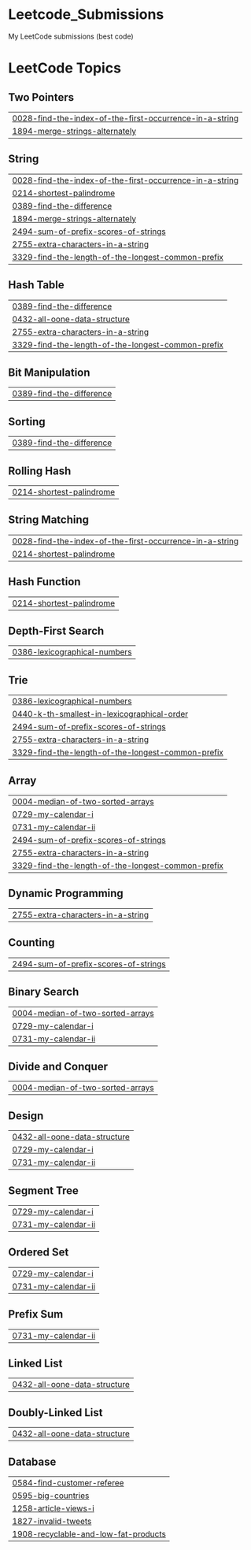 # Leetcode_Submissions
My LeetCode submissions (best code)

<!---LeetCode Topics Start-->
# LeetCode Topics
## Two Pointers
|  |
| ------- |
| [0028-find-the-index-of-the-first-occurrence-in-a-string](https://github.com/ADITYAVOFFICIAL/Leetcode_Submissions/tree/master/0028-find-the-index-of-the-first-occurrence-in-a-string) |
| [1894-merge-strings-alternately](https://github.com/ADITYAVOFFICIAL/Leetcode_Submissions/tree/master/1894-merge-strings-alternately) |
## String
|  |
| ------- |
| [0028-find-the-index-of-the-first-occurrence-in-a-string](https://github.com/ADITYAVOFFICIAL/Leetcode_Submissions/tree/master/0028-find-the-index-of-the-first-occurrence-in-a-string) |
| [0214-shortest-palindrome](https://github.com/ADITYAVOFFICIAL/Leetcode_Submissions/tree/master/0214-shortest-palindrome) |
| [0389-find-the-difference](https://github.com/ADITYAVOFFICIAL/Leetcode_Submissions/tree/master/0389-find-the-difference) |
| [1894-merge-strings-alternately](https://github.com/ADITYAVOFFICIAL/Leetcode_Submissions/tree/master/1894-merge-strings-alternately) |
| [2494-sum-of-prefix-scores-of-strings](https://github.com/ADITYAVOFFICIAL/Leetcode_Submissions/tree/master/2494-sum-of-prefix-scores-of-strings) |
| [2755-extra-characters-in-a-string](https://github.com/ADITYAVOFFICIAL/Leetcode_Submissions/tree/master/2755-extra-characters-in-a-string) |
| [3329-find-the-length-of-the-longest-common-prefix](https://github.com/ADITYAVOFFICIAL/Leetcode_Submissions/tree/master/3329-find-the-length-of-the-longest-common-prefix) |
## Hash Table
|  |
| ------- |
| [0389-find-the-difference](https://github.com/ADITYAVOFFICIAL/Leetcode_Submissions/tree/master/0389-find-the-difference) |
| [0432-all-oone-data-structure](https://github.com/ADITYAVOFFICIAL/Leetcode_Submissions/tree/master/0432-all-oone-data-structure) |
| [2755-extra-characters-in-a-string](https://github.com/ADITYAVOFFICIAL/Leetcode_Submissions/tree/master/2755-extra-characters-in-a-string) |
| [3329-find-the-length-of-the-longest-common-prefix](https://github.com/ADITYAVOFFICIAL/Leetcode_Submissions/tree/master/3329-find-the-length-of-the-longest-common-prefix) |
## Bit Manipulation
|  |
| ------- |
| [0389-find-the-difference](https://github.com/ADITYAVOFFICIAL/Leetcode_Submissions/tree/master/0389-find-the-difference) |
## Sorting
|  |
| ------- |
| [0389-find-the-difference](https://github.com/ADITYAVOFFICIAL/Leetcode_Submissions/tree/master/0389-find-the-difference) |
## Rolling Hash
|  |
| ------- |
| [0214-shortest-palindrome](https://github.com/ADITYAVOFFICIAL/Leetcode_Submissions/tree/master/0214-shortest-palindrome) |
## String Matching
|  |
| ------- |
| [0028-find-the-index-of-the-first-occurrence-in-a-string](https://github.com/ADITYAVOFFICIAL/Leetcode_Submissions/tree/master/0028-find-the-index-of-the-first-occurrence-in-a-string) |
| [0214-shortest-palindrome](https://github.com/ADITYAVOFFICIAL/Leetcode_Submissions/tree/master/0214-shortest-palindrome) |
## Hash Function
|  |
| ------- |
| [0214-shortest-palindrome](https://github.com/ADITYAVOFFICIAL/Leetcode_Submissions/tree/master/0214-shortest-palindrome) |
## Depth-First Search
|  |
| ------- |
| [0386-lexicographical-numbers](https://github.com/ADITYAVOFFICIAL/Leetcode_Submissions/tree/master/0386-lexicographical-numbers) |
## Trie
|  |
| ------- |
| [0386-lexicographical-numbers](https://github.com/ADITYAVOFFICIAL/Leetcode_Submissions/tree/master/0386-lexicographical-numbers) |
| [0440-k-th-smallest-in-lexicographical-order](https://github.com/ADITYAVOFFICIAL/Leetcode_Submissions/tree/master/0440-k-th-smallest-in-lexicographical-order) |
| [2494-sum-of-prefix-scores-of-strings](https://github.com/ADITYAVOFFICIAL/Leetcode_Submissions/tree/master/2494-sum-of-prefix-scores-of-strings) |
| [2755-extra-characters-in-a-string](https://github.com/ADITYAVOFFICIAL/Leetcode_Submissions/tree/master/2755-extra-characters-in-a-string) |
| [3329-find-the-length-of-the-longest-common-prefix](https://github.com/ADITYAVOFFICIAL/Leetcode_Submissions/tree/master/3329-find-the-length-of-the-longest-common-prefix) |
## Array
|  |
| ------- |
| [0004-median-of-two-sorted-arrays](https://github.com/ADITYAVOFFICIAL/Leetcode_Submissions/tree/master/0004-median-of-two-sorted-arrays) |
| [0729-my-calendar-i](https://github.com/ADITYAVOFFICIAL/Leetcode_Submissions/tree/master/0729-my-calendar-i) |
| [0731-my-calendar-ii](https://github.com/ADITYAVOFFICIAL/Leetcode_Submissions/tree/master/0731-my-calendar-ii) |
| [2494-sum-of-prefix-scores-of-strings](https://github.com/ADITYAVOFFICIAL/Leetcode_Submissions/tree/master/2494-sum-of-prefix-scores-of-strings) |
| [2755-extra-characters-in-a-string](https://github.com/ADITYAVOFFICIAL/Leetcode_Submissions/tree/master/2755-extra-characters-in-a-string) |
| [3329-find-the-length-of-the-longest-common-prefix](https://github.com/ADITYAVOFFICIAL/Leetcode_Submissions/tree/master/3329-find-the-length-of-the-longest-common-prefix) |
## Dynamic Programming
|  |
| ------- |
| [2755-extra-characters-in-a-string](https://github.com/ADITYAVOFFICIAL/Leetcode_Submissions/tree/master/2755-extra-characters-in-a-string) |
## Counting
|  |
| ------- |
| [2494-sum-of-prefix-scores-of-strings](https://github.com/ADITYAVOFFICIAL/Leetcode_Submissions/tree/master/2494-sum-of-prefix-scores-of-strings) |
## Binary Search
|  |
| ------- |
| [0004-median-of-two-sorted-arrays](https://github.com/ADITYAVOFFICIAL/Leetcode_Submissions/tree/master/0004-median-of-two-sorted-arrays) |
| [0729-my-calendar-i](https://github.com/ADITYAVOFFICIAL/Leetcode_Submissions/tree/master/0729-my-calendar-i) |
| [0731-my-calendar-ii](https://github.com/ADITYAVOFFICIAL/Leetcode_Submissions/tree/master/0731-my-calendar-ii) |
## Divide and Conquer
|  |
| ------- |
| [0004-median-of-two-sorted-arrays](https://github.com/ADITYAVOFFICIAL/Leetcode_Submissions/tree/master/0004-median-of-two-sorted-arrays) |
## Design
|  |
| ------- |
| [0432-all-oone-data-structure](https://github.com/ADITYAVOFFICIAL/Leetcode_Submissions/tree/master/0432-all-oone-data-structure) |
| [0729-my-calendar-i](https://github.com/ADITYAVOFFICIAL/Leetcode_Submissions/tree/master/0729-my-calendar-i) |
| [0731-my-calendar-ii](https://github.com/ADITYAVOFFICIAL/Leetcode_Submissions/tree/master/0731-my-calendar-ii) |
## Segment Tree
|  |
| ------- |
| [0729-my-calendar-i](https://github.com/ADITYAVOFFICIAL/Leetcode_Submissions/tree/master/0729-my-calendar-i) |
| [0731-my-calendar-ii](https://github.com/ADITYAVOFFICIAL/Leetcode_Submissions/tree/master/0731-my-calendar-ii) |
## Ordered Set
|  |
| ------- |
| [0729-my-calendar-i](https://github.com/ADITYAVOFFICIAL/Leetcode_Submissions/tree/master/0729-my-calendar-i) |
| [0731-my-calendar-ii](https://github.com/ADITYAVOFFICIAL/Leetcode_Submissions/tree/master/0731-my-calendar-ii) |
## Prefix Sum
|  |
| ------- |
| [0731-my-calendar-ii](https://github.com/ADITYAVOFFICIAL/Leetcode_Submissions/tree/master/0731-my-calendar-ii) |
## Linked List
|  |
| ------- |
| [0432-all-oone-data-structure](https://github.com/ADITYAVOFFICIAL/Leetcode_Submissions/tree/master/0432-all-oone-data-structure) |
## Doubly-Linked List
|  |
| ------- |
| [0432-all-oone-data-structure](https://github.com/ADITYAVOFFICIAL/Leetcode_Submissions/tree/master/0432-all-oone-data-structure) |
## Database
|  |
| ------- |
| [0584-find-customer-referee](https://github.com/ADITYAVOFFICIAL/Leetcode_Submissions/tree/master/0584-find-customer-referee) |
| [0595-big-countries](https://github.com/ADITYAVOFFICIAL/Leetcode_Submissions/tree/master/0595-big-countries) |
| [1258-article-views-i](https://github.com/ADITYAVOFFICIAL/Leetcode_Submissions/tree/master/1258-article-views-i) |
| [1827-invalid-tweets](https://github.com/ADITYAVOFFICIAL/Leetcode_Submissions/tree/master/1827-invalid-tweets) |
| [1908-recyclable-and-low-fat-products](https://github.com/ADITYAVOFFICIAL/Leetcode_Submissions/tree/master/1908-recyclable-and-low-fat-products) |
<!---LeetCode Topics End-->
